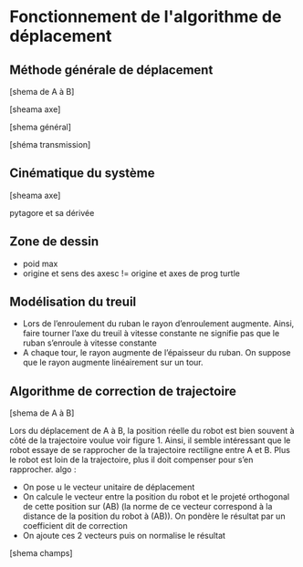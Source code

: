 # Fonctionnement de l'algorithme de déplacement
## Méthode générale de déplacement

[shema de A à B]

[sheama axe]

[shema général]

[shéma transmission]

## Cinématique du système

[sheama axe]

pytagore et sa dérivée

## Zone de dessin

- poid max
- origine et sens des axesc != origine et axes de prog turtle

## Modélisation du treuil

- Lors de l’enroulement du ruban le rayon d’enroulement augmente. Ainsi, faire tourner l’axe du treuil à vitesse constante ne signifie pas que le ruban s’enroule à vitesse constante
- A chaque tour, le rayon augmente de l’épaisseur du ruban. On suppose que le rayon augmente linéairement sur un tour.

## Algorithme de correction de trajectoire

[shema de A à B]

Lors du déplacement de A à B, la position réelle du robot est bien souvent à côté de la trajectoire voulue voir figure 1. Ainsi, il semble intéressant que le robot essaye de se rapprocher de la trajectoire rectiligne entre A et B. Plus le robot est loin de la trajectoire, plus il doit compenser pour s’en rapprocher.
algo :
- On pose u le vecteur unitaire de déplacement
- On calcule le vecteur entre la position du robot et le projeté orthogonal de cette position sur (AB) (la norme de ce vecteur correspond à la distance de la position du robot à (AB)). On pondère le résultat par un coefficient dit de correction
- On ajoute ces 2 vecteurs puis on normalise le résultat

[shema champs]

